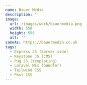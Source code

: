 ```yaml
---
name: Bauer Media
description: ''
image:
  url: /images/work/bauermedia.png
  width: 558
  height: 558
  alt: ''
sameAs: https://bauermedia.co.uk
tags:
  - Express JS (Server side)
  - Keystone JS (CMS)
  - Pug JS (templating)
  - Laravel Mix (bundler)
  - Tailwind CSS
  - Post CSS
---
```

